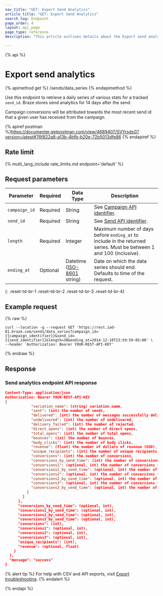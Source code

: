 ```yaml
---
nav_title: "GET: Export Send Analytics"
article_title: "GET: Export Send Analytics"
search_tag: Endpoint
page_order: 4
layout: api_page
page_type: reference
description: "This article outlines details about the Export send analytics Braze endpoint."

---
```

{% api %}
# Export send analytics
{% apimethod get %}
/sends/data_series
{% endapimethod %}

Use this endpoint to retrieve a daily series of various stats for a tracked `send_id`. Braze stores send analytics for 14 days after the send.

Campaign conversions will be attributed towards the most recent send id that a given user has received from the campaign.

{% apiref postman %}https://documenter.getpostman.com/view/4689407/SVYrsdsG?version=latest#76f822a8-a13b-4bfb-b20e-72b5013dfe86 {% endapiref %}

## Rate limit

{% multi_lang_include rate_limits.md endpoint='default' %}

## Request parameters

| Parameter | Required | Data Type | Description |
| --------- | -------- | --------- |------------ |
| `campaign_id` | Required | String | See [Campaign API identifier]({{site.baseurl}}/api/identifier_types/). |
| `send_id` | Required | String | See [Send API identifier]({{site.baseurl}}/api/identifier_types/). |
| `length` | Required | Integer | Maximum number of days before `ending_at` to include in the returned series. Must be between 1 and 100 (inclusive). |
| `ending_at` | Optional | Datetime <br>([ISO-8601](https://en.wikipedia.org/wiki/ISO_8601) string) | Date on which the data series should end. Defaults to time of the request. |
{: .reset-td-br-1 .reset-td-br-2 .reset-td-br-3  .reset-td-br-4}

## Example request 
{% raw %}
```
curl --location -g --request GET 'https://rest.iad-01.braze.com/sends/data_series?campaign_id={{campaign_identifier}}&send_id={{send_identifier}}&length=30&ending_at=2014-12-10T23:59:59-05:00' \
--header 'Authorization: Bearer YOUR-REST-API-KEY'
```
{% endraw %}

## Response

### Send analytics endpoint API response

```json
Content-Type: application/json
Authorization: Bearer YOUR-REST-API-KEY
{
            "variation_name": (string) variation name,
            "sent": (int) the number of sends,
            "delivered": (int) the number of messages successfully delivered,
            "undelivered": (int) the number of undelivered,
            "delivery_failed": (int) the number of rejected,
            "direct_opens": (int) the number of direct opens,
            "total_opens": (int) the number of total opens,
            "bounces": (int) the number of bounces,
            "body_clicks": (int) the number of body clicks,
            "revenue": (float) the number of dollars of revenue (USD),
            "unique_recipients": (int) the number of unique recipients,
            "conversions": (int) the number of conversions,
            "conversions_by_send_time": (int) the number of conversions attributed to the date the campaign was sent,
            "conversions1": (optional, int) the number of conversions for the second conversion event,
            "conversions1_by_send_time": (optional, int) the number of conversions for the second conversion event attributed to the date the campaign was sent,
            "conversions2": (optional, int) the number of conversions for the third conversion event,
            "conversions2_by_send_time": (optional, int) the number of conversions for the third conversion event attributed to the date the campaign was sent,
            "conversions3": (optional, int) the number of conversions for the fourth conversion event,
            "conversions3_by_send_time": (optional, int) the number of conversions for the fourth conversion event attributed to the date the campaign was sent
          }
        ]
      },
      "conversions_by_send_time": (optional, int),
      "conversions1_by_send_time": (optional, int),
      "conversions2_by_send_time": (optional, int),
      "conversions3_by_send_time": (optional, int),
      "conversions": (int),
      "conversions1": (optional, int),
      "conversions2": (optional, int),
      "conversions3": (optional, int),
      "unique_recipients": (int),
      "revenue": (optional, float)
    }
  ],
  "message": "success"
}
```

{% alert tip %}
For help with CSV and API exports, visit [Export troubleshooting]({{site.baseurl}}/user_guide/data_and_analytics/export_braze_data/export_troubleshooting/).
{% endalert %}

{% endapi %}
